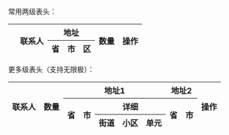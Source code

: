 常用两级表头：
 
<table class="layui-table" lay-data="{url:'/static/2.8/json/table/demo2.json?v=2', page: true, limit: 6, limits:[6]}" id="ID-table-demo-theads-1">
  <thead>
    <tr>
      <th lay-data="{checkbox:true}" rowspan="2"></th>
      <th lay-data="{field:'username', width:80}" rowspan="2">联系人</th>
      <th lay-data="{align:'center'}" colspan="3">地址</th>
      <th lay-data="{field:'amount'}" rowspan="2">数量</th>
      <th lay-data="{fixed: 'right', width: 160, align: 'center', toolbar: '#templet-demo-theads-tool'}" rowspan="2">操作</th>
    </tr>
    <tr>
      <th lay-data="{field:'province', width:100}">省</th>
      <th lay-data="{field:'city', width:100}">市</th>
      <th lay-data="{field:'zone', width:100}">区</th>
    </tr>
  </thead>
</table>

更多级表头（支持无限极）：

<table class="layui-table" lay-data="{url:'/static/2.8/json/table/demo2.json?v=3', cellMinWidth: 80, page: true}" id="ID-table-demo-theads-2">
  <thead>
    <tr>
      <th lay-data="{field:'username', fixed:'left', width:80}" rowspan="3">联系人</th>
      <th lay-data="{field:'amount'}" rowspan="3">数量</th>
      <th lay-data="{align:'center'}" colspan="5">地址1</th>
      <th lay-data="{align:'center'}" colspan="2">地址2</th>
      <th lay-data="{fixed: 'right', width: 160, align: 'center', toolbar: '#templet-demo-theads-tool'}" rowspan="3">操作</th>
    </tr>
    <tr>
      <th lay-data="{field:'province'}" rowspan="2">省</th>
      <th lay-data="{field:'city'}" rowspan="2">市</th>
      <th lay-data="{align:'center'}" colspan="3">详细</th>
      <th lay-data="{field:'province'}" rowspan="2">省</th>
      <th lay-data="{field:'city'}" rowspan="2">市</th>
    </tr>
    <tr>
      <th lay-data="{field:'street'}" rowspan="2">街道</th>
      <th lay-data="{field:'address'}">小区</th>
      <th lay-data="{field:'house'}">单元</th>
    </tr>
  </thead>
</table>
 
<script type="text/html" id="templet-demo-theads-tool">
  <div class="layui-clear-space">
    <a class="layui-btn layui-btn-primary layui-btn-xs" lay-event="detail">按钮1</a>
    <a class="layui-btn layui-btn-primary layui-btn-xs" lay-event="edit">按钮2</a>
  </div>
</script>

<!-- import layui -->
